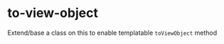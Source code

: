 to-view-object
==============

Extend/base a class on this to enable templatable `toViewObject` method